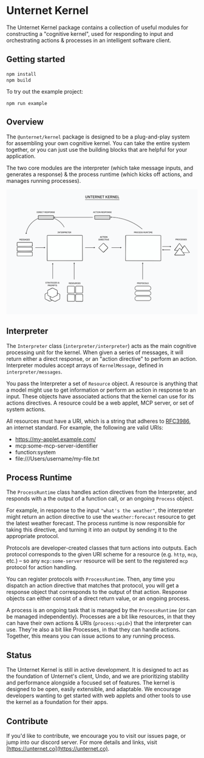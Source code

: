 # Unternet Kernel

The Unternet Kernel package contains a collection of useful modules for constructing a "cognitive kernel", used for responding to input and orchestrating actions & processes in an intelligent software client.

## Getting started

```
npm install
npm build
```

To try out the example project:

```
npm run example
```

## Overview

The `@unternet/kernel` package is designed to be a plug-and-play system for assembling your own cognitive kernel. You can take the entire system together, or you can just use the building blocks that are helpful for your application.

The two core modules are the interpreter (which take message inputs, and generates a response) & the process runtime (which kicks off actions, and manages running processes).

![A schematic diagram of the kernel components](assets/kernel-schematic.png)

## Interpreter

The `Interpreter` class (`interpreter/interpreter`) acts as the main cognitive processing unit for the kernel. When given a series of messages, it will return either a direct response, or an "action directive" to perform an action. Interpreter modules accept arrays of `KernelMessage`, defined in `interpreter/messages`.

You pass the Interpreter a set of `Resource` object. A resource is anything that a model might use to get information or perform an action in response to an input. These objects have associated actions that the kernel can use for its actions directives. A resource could be a web applet, MCP server, or set of system actions.

All resources must have a URI, which is a string that adheres to [RFC3986](https://datatracker.ietf.org/doc/html/rfc3986), an internet standard. For example, the following are valid URIs:

- https://my-applet.example.com/
- mcp:some-mcp-server-identifier
- function:system
- file:///Users/username/my-file.txt

## Process Runtime

The `ProcessRuntime` class handles action directives from the Interpreter, and responds with a the output of a function call, or an ongoing `Process` object.

For example, in response to the input `"what's the weather"`, the interpreter might return an action directive to use the `weather:forecast` resource to get the latest weather forecast. The process runtime is now responsible for taking this directive, and turning it into an output by sending it to the appropriate protocol.

Protocols are developer-created classes that turn actions into outputs. Each protocol corresponds to the given URI scheme for a resource (e.g. `http`, `mcp`, etc.) – so any `mcp:some-server` resource will be sent to the registered `mcp` protocol for action handling.

You can register protocols with `ProcessRuntime`. Then, any time you dispatch an action directive that matches that protocol, you will get a response object that corresponds to the output of that action. Response objects can either consist of a direct return value, or an ongoing process.

A process is an ongoing task that is managed by the `ProcessRuntime` (or can be managed independently). Processes are a bit like resources, in that they can have their own actions & URIs (`process:<pid>`) that the interpreter can use. They're also a bit like Processes, in that they can handle actions. Together, this means you can issue actions to any running process.

## Status

The Unternet Kernel is still in active development. It is designed to act as the foundation of Unternet's client, Undo, and we are prioritizing stability and performance alongside a focused set of features. The kernel is designed to be open, easily extensible, and adaptable. We encourage developers wanting to get started with web applets and other tools to use the kernel as a foundation for their apps.

## Contribute

If you'd like to contribute, we encourage you to visit our issues page, or jump into our discord server. For more details and links, visit [https://unternet.co](https://unternet.co).

